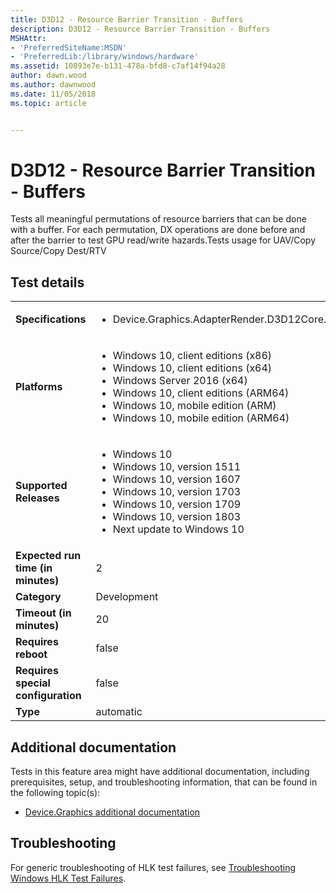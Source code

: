 ```yaml
---
title: D3D12 - Resource Barrier Transition - Buffers
description: D3D12 - Resource Barrier Transition - Buffers
MSHAttr:
- 'PreferredSiteName:MSDN'
- 'PreferredLib:/library/windows/hardware'
ms.assetid: 10893e7e-b131-478a-bfd8-c7af14f94a28
author: dawn.wood
ms.author: dawnwood
ms.date: 11/05/2018
ms.topic: article


---
```


# <span id="p_hlk_test.1c8d9e83-4c5d-4036-9ca3-0f0a50279d12"></span>D3D12 - Resource Barrier Transition - Buffers


Tests all meaningful permutations of resource barriers that can be done with a buffer. For each permutation, DX operations are done before and after the barrier to test GPU read/write hazards.Tests usage for UAV/Copy Source/Copy Dest/RTV

## Test details

|||
|---|---|
| **Specifications**  | <ul><li>Device.Graphics.AdapterRender.D3D12Core.CoreRequirement</li></ul> |  
| **Platforms**   | <ul><li>Windows 10, client editions (x86)</li><li>Windows 10, client editions (x64)</li><li>Windows Server 2016 (x64)</li><li>Windows 10, client editions (ARM64)</li><li>Windows 10, mobile edition (ARM)</li><li>Windows 10, mobile edition (ARM64)</li></ul> |
| **Supported Releases** | <ul><li>Windows 10</li><li>Windows 10, version 1511</li><li>Windows 10, version 1607</li><li>Windows 10, version 1703</li><li>Windows 10, version 1709</li><li>Windows 10, version 1803</li><li>Next update to Windows 10</li></ul> |
|**Expected run time (in minutes)**| 2 |
|**Category**| Development |
|**Timeout (in minutes)**| 20 |
|**Requires reboot**| false |
|**Requires special configuration**| false |
|**Type**| automatic |



## <span id="Additional_documentation"></span><span id="additional_documentation"></span><span id="ADDITIONAL_DOCUMENTATION"></span>Additional documentation


Tests in this feature area might have additional documentation, including prerequisites, setup, and troubleshooting information, that can be found in the following topic(s):

-   [Device.Graphics additional documentation](device-graphics-additional-documentation.md)

## <span id="Troubleshooting"></span><span id="troubleshooting"></span><span id="TROUBLESHOOTING"></span>Troubleshooting


For generic troubleshooting of HLK test failures, see [Troubleshooting Windows HLK Test Failures](../user/troubleshooting-windows-hlk-test-failures.md).










